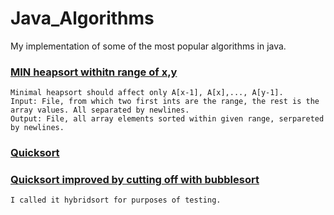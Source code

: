# Java_Algorithms
My implementation of some of the most popular algorithms in java.


### [MIN heapsort withitn range of x,y]
```
Minimal heapsort should affect only A[x-1], A[x],..., A[y-1].
Input: File, from which two first ints are the range, the rest is the array values. All separated by newlines.
Output: File, all array elements sorted within given range, serpareted by newlines.
```

### [Quicksort][Qs]

### [Quicksort improved by cutting off with bubblesort][QsBbl]
```
I called it hybridsort for purposes of testing.
```



[MIN heapsort withitn range of x,y]: https://github.com/SzymonSzymonowicz/Java_Algorithms/blob/master/MinHeapSortWithinRange.java
[Qs]: https://github.com/SzymonSzymonowicz/Java_Algorithms/blob/master/Quick.java
[QsBbl]: https://github.com/SzymonSzymonowicz/Java_Algorithms/blob/master/Hybrid.java
